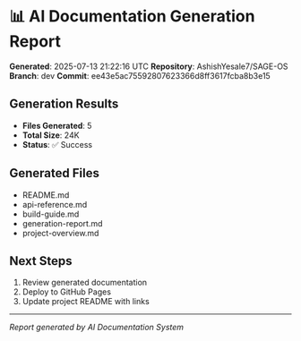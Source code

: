 # 📊 AI Documentation Generation Report

**Generated**: 2025-07-13 21:22:16 UTC
**Repository**: AshishYesale7/SAGE-OS
**Branch**: dev
**Commit**: ee43e5ac75592807623366d8ff3617fcba8b3e15

## Generation Results

- **Files Generated**: 5
- **Total Size**: 24K
- **Status**: ✅ Success

## Generated Files

- README.md
- api-reference.md
- build-guide.md
- generation-report.md
- project-overview.md

## Next Steps

1. Review generated documentation
2. Deploy to GitHub Pages
3. Update project README with links

---

*Report generated by AI Documentation System*
